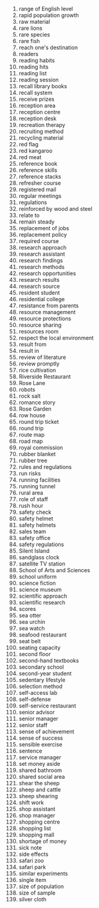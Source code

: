 1. range of English level
2. rapid population growth
3. raw material
4. rare lions
5. rare species
6. rare fish
7. reach one's destination
8. readers
9. reading habits
10. reading hits
11. reading list
12. reading session
13. recall library books
14. recall system
15. receive prizes
16. reception area
17. reception centre
18. reception desk
19. recreation therapy
20. recruiting method
21. recycling material
22. red flag
23. red kangaroo
24. red meat
25. reference book
26. reference skills
27. reference stacks
28. refresher course
29. registered mail
30. regular meetings
31. regulations
32. reinforced by wood and steel
33. relate to
34. remain steady
35. replacement of jobs
36. replacement policy
37. required course
38. research approach
39. research assistant
40. research findings
41. research methods
42. research opportunities
43. research results
44. research source
45. resident student
46. residential college
47. resistance from parents
48. resource management
49. resource protections
50. resource sharing
51. resources room
52. respect the local environment
53. result from
54. result in
55. review of literature
56. review promptly
57. rice cultivation
58. Riverside Restaurant
59. Rose Lane
60. robots
61. rock salt
62. romance story
63. Rose Garden
64. row house
65. round trip ticket
66. round trip
67. route map
68. road map
69. royal commission
70. rubber blanket
71. rubber tree
72. rules and regulations
73. run risks
74. running facilities
75. running tunnel
76. rural area
77. role of staff
78. rush hour
79. safety check
80. safety helmet
81. safety helmets
82. sales team
83. safety office
84. safety regulations
85. Silent Island
86. sandglass clock
87. satellite TV station
88. School of Arts and Sciences
89. school uniform
90. science fiction
91. science museum
92. scientific approach
93. scientific research
94. scores
95. sea otter
96. sea urchin
97. sea watch
98. seafood restaurant
99. seat belt
100. seating capacity
101. second floor
102. second-hand textbooks
103. secondary school
104. second-year student
105. sedentary lifestyle
106. selection method
107. self-access lab
108. self-defense
109. self-service restaurant
110. senior advisor
111. senior manager
112. senior staff
113. sense of achievement
114. sense of success
115. sensible exercise
116. sentence
117. service manager
118. set money aside
119. shared bathroom
120. shared social area
121. shear the sheep
122. sheep and cattle
123. sheep shearing
124. shift work
125. shop assistant
126. shop manager
127. shopping centre
128. shopping list
129. shopping mall
130. shortage of money
131. sick note
132. side effects
133. safari zoo
134. safari park
135. similar experiments
136. single item
137. size of population
138. size of sample
139. silver cloth 
